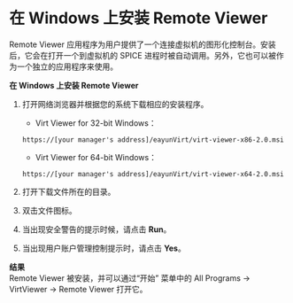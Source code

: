 # 在 Windows 上安装 Remote Viewer

Remote Viewer 应用程序为用户提供了一个连接虚拟机的图形化控制台。安装后，它会在打开一个到虚拟机的 SPICE 进程时被自动调用。另外，它也可以被作为一个独立的应用程序来使用。

**在 Windows 上安装 Remote Viewer**

1. 打开网络浏览器并根据您的系统下载相应的安装程序。
   * Virt Viewer for 32-bit Windows：
   ```
   https://[your manager's address]/eayunVirt/virt-viewer-x86-2.0.msi
   ```
   * Virt Viewer for 64-bit Windows：
   ```
   https://[your manager's address]/eayunVirt/virt-viewer-x64-2.0.msi
   ```
2. 打开下载文件所在的目录。

3. 双击文件图标。

4. 当出现安全警告的提示时候，请点击 **Run**。

5. 当出现用户账户管理控制提示时，请点击 **Yes**。

**结果**<br/>
Remote Viewer 被安装，并可以通过“开始” 菜单中的 All Programs -> VirtViewer -> Remote Viewer 打开它。
